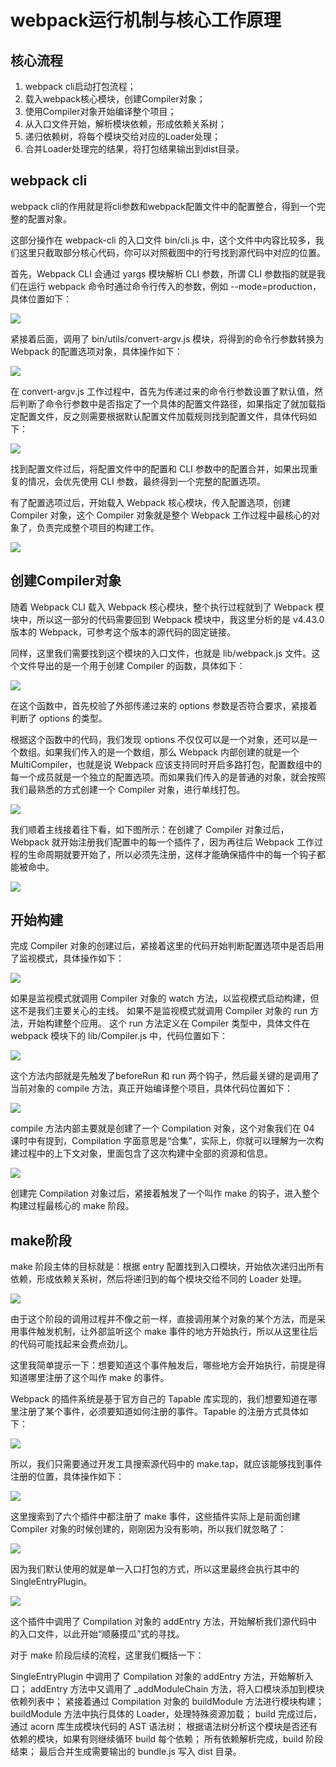 # webpack运行机制与核心工作原理

## 核心流程

1. webpack cli启动打包流程；
2. 载入webpack核心模块，创建Compiler对象；
3. 使用Compiler对象开始编译整个项目；
4. 从入口文件开始，解析模块依赖，形成依赖关系树；
5. 递归依赖树，将每个模块交给对应的Loader处理；
6. 合并Loader处理完的结果，将打包结果输出到dist目录。

## webpack cli

webpack cli的作用就是将cli参数和webpack配置文件中的配置整合，得到一个完整的配置对象。

这部分操作在 webpack-cli 的入口文件 bin/cli.js 中，这个文件中内容比较多，我们这里只截取部分核心代码，你可以对照截图中的行号找到源代码中对应的位置。

首先，Webpack CLI 会通过 yargs 模块解析 CLI 参数，所谓 CLI 参数指的就是我们在运行 webpack 命令时通过命令行传入的参数，例如 --mode=production，具体位置如下：

<img src="https://s0.lgstatic.com/i/image/M00/00/51/Ciqc1F6pS9iAE-dtAAOjZcVPPzw330.png">

紧接着后面，调用了 bin/utils/convert-argv.js 模块，将得到的命令行参数转换为 Webpack 的配置选项对象，具体操作如下：

<img src="https://s0.lgstatic.com/i/image/M00/00/53/CgqCHl6pTd-ASt6BAADU-S6qhDo690.png">

在 convert-argv.js 工作过程中，首先为传递过来的命令行参数设置了默认值，然后判断了命令行参数中是否指定了一个具体的配置文件路径，如果指定了就加载指定配置文件，反之则需要根据默认配置文件加载规则找到配置文件，具体代码如下：

<img src="https://s0.lgstatic.com/i/image/M00/00/53/Ciqc1F6pTeaAedzEAAS80vohmio167.png">

找到配置文件过后，将配置文件中的配置和 CLI 参数中的配置合并，如果出现重复的情况，会优先使用 CLI 参数，最终得到一个完整的配置选项。

有了配置选项过后，开始载入 Webpack 核心模块，传入配置选项，创建 Compiler 对象，这个 Compiler 对象就是整个 Webpack 工作过程中最核心的对象了，负责完成整个项目的构建工作。

<img src="https://s0.lgstatic.com/i/image/M00/00/53/CgqCHl6pTe6AKEyAAAFWM1c2jo4379.png">

## 创建Compiler对象

随着 Webpack CLI 载入 Webpack 核心模块，整个执行过程就到了 Webpack 模块中，所以这一部分的代码需要回到 Webpack 模块中，我这里分析的是 v4.43.0 版本的 Webpack，可参考这个版本的源代码的固定链接。

同样，这里我们需要找到这个模块的入口文件，也就是 lib/webpack.js 文件。这个文件导出的是一个用于创建 Compiler 的函数，具体如下：

<img src="https://s0.lgstatic.com/i/image/M00/00/53/CgqCHl6pThGAYBSpAAOrHJC19zY284.png">

在这个函数中，首先校验了外部传递过来的 options 参数是否符合要求，紧接着判断了 options 的类型。

根据这个函数中的代码，我们发现 options 不仅仅可以是一个对象，还可以是一个数组。如果我们传入的是一个数组，那么 Webpack 内部创建的就是一个 MultiCompiler，也就是说 Webpack 应该支持同时开启多路打包，配置数组中的每一个成员就是一个独立的配置选项。而如果我们传入的是普通的对象，就会按照我们最熟悉的方式创建一个 Compiler 对象，进行单线打包。

<img src="https://s0.lgstatic.com/i/image/M00/00/53/Ciqc1F6pThqAB_XKAAPEsCITm7Q145.png">

我们顺着主线接着往下看，如下图所示：在创建了 Compiler 对象过后，Webpack 就开始注册我们配置中的每一个插件了，因为再往后 Webpack 工作过程的生命周期就要开始了，所以必须先注册，这样才能确保插件中的每一个钩子都能被命中。

<img src="https://s0.lgstatic.com/i/image/M00/00/53/Ciqc1F6pTiKAHHyCAAJMG1UWDSA408.png">

## 开始构建

完成 Compiler 对象的创建过后，紧接着这里的代码开始判断配置选项中是否启用了监视模式，具体操作如下：

<img src="https://s0.lgstatic.com/i/image/M00/00/53/Ciqc1F6pTl6AIg5uAAJLEZQnnTE844.png">

如果是监视模式就调用 Compiler 对象的 watch 方法，以监视模式启动构建，但这不是我们主要关心的主线。
如果不是监视模式就调用 Compiler 对象的 run 方法，开始构建整个应用。
这个 run 方法定义在 Compiler 类型中，具体文件在 webpack 模块下的 lib/Compiler.js 中，代码位置如下：

<img src="https://s0.lgstatic.com/i/image/M00/00/53/Ciqc1F6pTmmAT8OjAALe_UlnYVs734.png">

这个方法内部就是先触发了beforeRun 和 run 两个钩子，然后最关键的是调用了当前对象的 compile 方法，真正开始编译整个项目，具体代码位置如下：

<img src="https://s0.lgstatic.com/i/image/M00/00/53/Ciqc1F6pTnCAIOwcAAO9SzOiSUg967.png">

compile 方法内部主要就是创建了一个 Compilation 对象，这个对象我们在 04 课时中有提到，Compilation 字面意思是“合集”，实际上，你就可以理解为一次构建过程中的上下文对象，里面包含了这次构建中全部的资源和信息。

<img src="https://s0.lgstatic.com/i/image/M00/00/53/Ciqc1F6pTniAHnnDAAHoLTnzs9A306.png">

创建完 Compilation 对象过后，紧接着触发了一个叫作 make 的钩子，进入整个构建过程最核心的 make 阶段。

## make阶段

make 阶段主体的目标就是：根据 entry 配置找到入口模块，开始依次递归出所有依赖，形成依赖关系树，然后将递归到的每个模块交给不同的 Loader 处理。

<img src="https://s0.lgstatic.com/i/image/M00/00/54/Ciqc1F6pTzWABOtoAAEXDnF67ow274.png">

由于这个阶段的调用过程并不像之前一样，直接调用某个对象的某个方法，而是采用事件触发机制，让外部监听这个 make 事件的地方开始执行，所以从这里往后的代码可能找起来会费点劲儿。

这里我简单提示一下：想要知道这个事件触发后，哪些地方会开始执行，前提是得知道哪里注册了这个叫作 make 的事件。

Webpack 的插件系统是基于官方自己的 Tapable 库实现的，我们想要知道在哪里注册了某个事件，必须要知道如何注册的事件。Tapable 的注册方式具体如下：

<img src="https://s0.lgstatic.com/i/image/M00/00/54/CgqCHl6pT0SAQu2BAAD1mVx6IOM261.png">

所以，我们只需要通过开发工具搜索源代码中的 make.tap，就应该能够找到事件注册的位置，具体操作如下：

<img src="https://s0.lgstatic.com/i/image/M00/00/54/Ciqc1F6pT06AdneyAARyPGKqWLw664.png">

这里搜索到了六个插件中都注册了 make 事件，这些插件实际上是前面创建 Compiler 对象的时候创建的，刚刚因为没有影响，所以我们就忽略了：

<img src="https://s0.lgstatic.com/i/image/M00/00/54/Ciqc1F6pT1aAfcDBAANqf-qyrV8871.png">

因为我们默认使用的就是单一入口打包的方式，所以这里最终会执行其中的 SingleEntryPlugin。

<img src="https://s0.lgstatic.com/i/image/M00/00/54/Ciqc1F6pT12AfmmEAAF7uDrm_DY692.png">

这个插件中调用了 Compilation 对象的 addEntry 方法，开始解析我们源代码中的入口文件，以此开始“顺藤摸瓜”式的寻找。

对于 make 阶段后续的流程，这里我们概括一下：

SingleEntryPlugin 中调用了 Compilation 对象的 addEntry 方法，开始解析入口；
addEntry 方法中又调用了 _addModuleChain 方法，将入口模块添加到模块依赖列表中；
紧接着通过 Compilation 对象的 buildModule 方法进行模块构建；
buildModule 方法中执行具体的 Loader，处理特殊资源加载；
build 完成过后，通过 acorn 库生成模块代码的 AST 语法树；
根据语法树分析这个模块是否还有依赖的模块，如果有则继续循环 build 每个依赖；
所有依赖解析完成，build 阶段结束；
最后合并生成需要输出的 bundle.js 写入 dist 目录。
